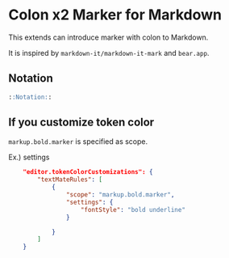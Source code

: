 # Colon x2 Marker for Markdown

This extends can introduce marker with colon to Markdown.

It is inspired by `markdown-it/markdown-it-mark` and `bear.app`.

## Notation

```markdown
::Notation::
```

## If you customize token color

`markup.bold.marker` is specified as scope.

Ex.) settings

```json
    "editor.tokenColorCustomizations": {
        "textMateRules": [
            {
                "scope": "markup.bold.marker",
                "settings": {
                    "fontStyle": "bold underline"
                }

            }
        ]
    }
```
